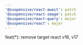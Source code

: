 ```yaml
---
'@suspensive/react-await': patch
'@suspensive/react-image': patch
'@suspensive/react-query': major
'@suspensive/react': major
---
```


feat(*): remove target react v16, v17
